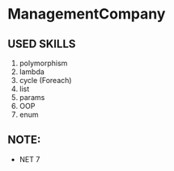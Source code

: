 # ManagementCompany
USED SKILLS
------------
1) polymorphism
2) lambda
3) cycle (Foreach)
4) list
5) params
6) OOP
7) enum

NOTE:
-----------
* NET 7

